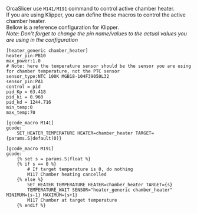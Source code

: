 OrcaSlicer use `M141/M191` command to control active chamber heater.  
If you are using Klipper, you can define these macros to control the active chamber heater.  
Bellow is a reference configuration for Klipper.   
*Note: Don't forget to change the pin name/values to the actual values you are using in the configuration*

```
[heater_generic chamber_heater]
heater_pin:PB10
max_power:1.0
# Note: here the temperature sensor should be the sensor you are using for chamber temperature, not the PTC sensor
sensor_type:NTC 100K MGB18-104F39050L32
sensor_pin:PA1
control = pid
pid_Kp = 63.418 
pid_ki = 0.960
pid_kd = 1244.716
min_temp:0
max_temp:70

[gcode_macro M141]
gcode:
    SET_HEATER_TEMPERATURE HEATER=chamber_heater TARGET={params.S|default(0)}

[gcode_macro M191]
gcode:
    {% set s = params.S|float %}
    {% if s == 0 %}
        # If target temperature is 0, do nothing
        M117 Chamber heating cancelled
    {% else %}
        SET_HEATER_TEMPERATURE HEATER=chamber_heater TARGET={s}
        TEMPERATURE_WAIT SENSOR="heater_generic chamber_heater" MINIMUM={s-1} MAXIMUM={s+1}
        M117 Chamber at target temperature
    {% endif %}

```